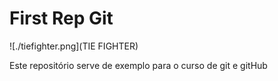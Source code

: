 # First Rep Git

![./tiefighter.png](TIE FIGHTER)

Este repositório serve de exemplo para o curso de git e gitHub

